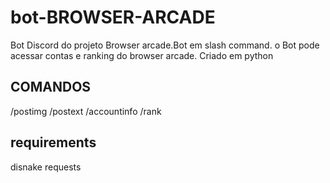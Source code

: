 # bot-BROWSER-ARCADE
Bot Discord do projeto Browser arcade.Bot em slash command. o Bot pode acessar contas e ranking do browser arcade. Criado em python 
## COMANDOS
/postimg 
/postext
/accountinfo
/rank
## requirements
disnake
requests
